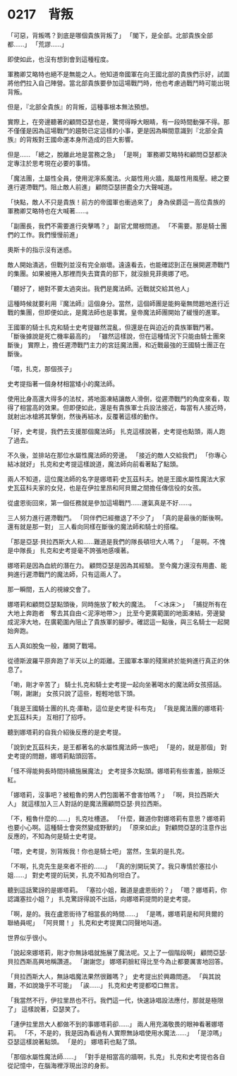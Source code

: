 # 0217　背叛

「可惡，背叛嗎？到底是哪個貴族背叛了」
「閣下，是全部。北部貴族全部都……」
「荒謬……」

即使如此，也沒有想到會到這種程度。

軍務卿艾略特也絕不是無能之人。他知道帝國軍在向王國北部的貴族們示好，試圖將他們拉入自己陣營。當北部貴族要參加這場戰鬥時，他也考慮過戰鬥時可能出現背叛。

但是，『北部全貴族』的背叛，這種事根本無法預想。

實際上，在旁邊聽著的顧問亞瑟也是，驚愕得睜大眼睛，有一段時間動彈不得。那不僅僅是因為這場戰鬥的趨勢已定這樣的小事，更是因為瞬間意識到『北部全貴族』的背叛對王國命運本身所造成的巨大影響。

但是……
「總之，脫離此地是當務之急」
「是啊」
軍務卿艾略特和顧問亞瑟都決定專注於思考現在必要的事情。

「魔法團，土屬性全員，使用泥濘系魔法。火屬性用火牆，風屬性用風壓。總之要進行遲滯戰鬥。阻止敵人前進」
顧問亞瑟拼盡全力大聲喊道。

「快點，敵人不只是貴族！前方的帝國軍也衝過來了」
身為侯爵這一高位貴族的軍務卿艾略特也在大喊著……。

「副團長，我們不需要進行突擊嗎？」
副官尤爾根問道。
「不需要。那是騎士團們的工作。我們慢慢前進」

奧斯卡的指示沒有迷惑。

敵人開始潰逃，但戰列並沒有完全崩壞。遠遠看去，也能確認到正在展開遲滯戰鬥的集團。如果被捲入那裡而失去寶貴的部下，就沒臉見菲奧娜了吧。

「聽好了，絕對不要太過突出。我們是魔法師。近戰就交給其他人」

這種時候就要利用『魔法師』這個身分。當然，這個師團是能夠毫無問題地進行近戰的集團，但即便如此，是魔法師也是事實。皇帝魔法師團開始了緩慢的進軍。

王國軍的騎士扎克和騎士史考提雖然混亂，但還是在與迫近的貴族軍戰鬥著。
「斷後據說是死亡機率最高的」
「雖然這樣說，但在這種情況下只能由騎士團來斷後」
實際上，擔任遲滯戰鬥主力的宮廷魔法團，和近戰最強的王國騎士團正在斷後。

「喂，扎克，那個孩子」

史考提指著一個身材相當矮小的魔法師。

使用比身高還大得多的法杖，將地面凍結讓敵人滑倒，從遲滯戰鬥的角度來看，取得了相當高的效果。但即便如此，還是有貴族軍士兵設法接近，每當有人接近時，就射出冰槍將其擊倒，然後再結冰，反覆著這樣的動作。

「好，史考提，我們去支援那個魔法師」
扎克這樣說著，史考提也點頭，兩人跑了過去。

不久後，並排站在那位水屬性魔法師的旁邊。
「接近的敵人交給我們」
「你專心結冰就好」
扎克和史考提這樣說道，魔法師向前看著點了點頭。

兩人不知道，這位魔法師的名字是娜塔莉·史瓦茲科夫。她是王國水屬性魔法大家史瓦茲科夫家的女兒，也是在伊拉里昂和阿貝爾之間擔任傳信役的女孩。

從盧恩街回來，第一個任務就是參加這場戰鬥……運氣真是不好……。

三人努力進行遲滯戰鬥。
「同伴們已經撤退了不少了」
「真的是最後的斷後啊。還有就是那一對」
三人看向同樣在斷後的魔法師和騎士的搭檔。

「那是亞瑟·貝拉西斯大人和……難道是我們的隊長頓坦大人嗎？」
「是啊。不愧是中隊長」
扎克和史考提毫不誇張地感嘆著。

娜塔莉是因為血統的潛在力。
顧問亞瑟是因為其經驗。
至今魔力還沒有用盡、能夠進行遲滯戰鬥的魔法師，只有這兩人了。

那一瞬間，五人的視線交會了。

娜塔莉和顧問亞瑟點頭後，同時施放了較大的魔法。
「＜冰床＞」
「捕捉所有在大地上奔跑者　奪去其自由＜泥濘地帶＞」
比至今更廣範圍的地面凍結，旁邊變成泥濘大地，在廣範圍內阻止了貴族軍的腳步。確認這一點後，與三名騎士一起開始奔跑。

五人真如脫兔一般，離開了戰場。

從德斯波羅平原奔跑了半天以上的距離。王國軍本軍的殘黨終於能夠進行真正的休息了。

「喲，剛才辛苦了」
騎士扎克和騎士史考提一起向坐著喝水的魔法師女孩搭話。
「啊，謝謝」
女孩只說了這些，輕輕地低下頭。

「我是王國騎士團的扎克·庫勒，這位是史考提·科布克」
「我是魔法團的娜塔莉·史瓦茲科夫」
互相打了招呼。

聽到娜塔莉的自我介紹後反應的是史考提。

「說到史瓦茲科夫，是王都著名的水屬性魔法師一族吧」
「是的，就是那個」
對史考提的問題，娜塔莉點頭回答。

「怪不得能夠長時間持續施展魔法」
史考提多次點頭。娜塔莉有些害羞，臉頰泛紅。

「娜塔莉，沒事吧？被粗魯的男人們包圍著不會害怕嗎？」
「啊，貝拉西斯大人」
就這樣加入三人對話的是魔法團顧問亞瑟·貝拉西斯。

「不，粗魯什麼的……」
扎克吐槽道。
「什麼，難道你對娜塔莉有意思？娜塔莉也要小心啊。這種騎士會突然變成野獸的」
「原來如此」
對顧問亞瑟的注意作出反應的，不知為何是騎士史考提。

「喂，史考提，別背叛我！你也是騎士吧」
當然，生氣的是扎克。

「不啊，扎克先生是來者不拒的……」
「真的別開玩笑了。我只專情於塞拉小姐……」
對史考提的玩笑，扎克不知為何坦白了。

聽到這話驚訝的是娜塔莉。
「塞拉小姐，難道是盧恩街的？」
「嗯？娜塔莉，你認識塞拉小姐？」
扎克驚訝得說不出話，向娜塔莉提問的是史考提。

「啊，是的。我在盧恩街待了相當長的時間……」
「是嗎，娜塔莉是和阿貝爾的聯絡員呢」
「阿貝爾！」
扎克和史考提異口同聲地叫道。

世界似乎很小。

「說起來娜塔莉，剛才你無詠唱就施展了魔法呢。又上了一個階段啊」
顧問亞瑟·貝拉西斯高興地稱讚道。
「謝謝您」
娜塔莉臉紅得比至今為止都要厲害地回答。

「貝拉西斯大人，無詠唱魔法果然很難嗎？」
史考提出於興趣問道。
「與其說難，不如說幾乎不可能」
「誒……」
扎克和史考提都啞口無言。

「我當然不行，伊拉里昂也不行。我們這一代，快速詠唱設法應付，那就是極限了」
這樣說著，亞瑟笑了。

「連伊拉里昂大人都做不到的事娜塔莉卻……」
兩人用充滿敬畏的眼神看著娜塔莉。
「不，不是的，我是因為看過有人實際無詠唱使用水魔法……」
「是涼嗎」
亞瑟這樣說著點頭。
「是的」
娜塔莉也點了頭。

「那個水屬性魔法師……」
「對手是相當高的牆啊，扎克」
扎克和史考提也各自從記憶中，在腦海裡浮現出涼的身影。